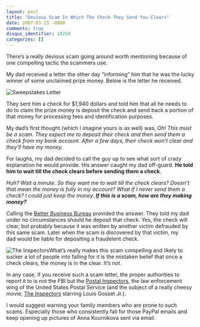 ```yaml
---
layout: post
title: "Devious Scam In Which The Check They Send You Clears"
date: 2007-03-23 -0800
comments: true
disqus_identifier: 18258
categories: []
---
```

There’s a really devious scam going around worth mentioning because of
one compelling tactic the scammers use.

My dad received a letter the other day “informing” him that he was the
lucky winner of some unclaimed prize money. Below is the letter he
received.

![Sweepstakes
Letter](http://haacked.com/images/haacked_com/WindowsLiveWriter/DeviousScamInWhichTheCheckTheySendYouCle_102B5/scam-letter%5B4%5D.png)

They sent him a check for \$1,940 dollars and told him that all he needs
to do to claim the prize money is deposit the check and send back a
portion of that money for processing fees and identification purposes.

My dad’s first thought (which I imagine yours is as well) was, *Oh! This
must be a scam. They expect me to deposit their check and then send them
a check from my bank account. After a few days, their check won’t clear
and they’ll have my money.*

For laughs, my dad decided to call the guy up to see what sort of crazy
explanation he would provide. His answer caught my dad off-guard. **He
told him to wait till the check clears before sending them a check**.

*Huh? Wait a minute. So they want me to wait till the check clears?
Doesn’t that mean the money is fully in my account? What if I never send
them a check? I could just keep the money. **If this is a scam, how are
they making money?***

Calling the [Better Business
Bureau](http://www.bbb.org/ "Better Business Bureau") provided the
answer. They told my dad under no circumstances should he deposit that
check. Yes, the check will clear, but probably because it was written by
another victim defrauded by this same scam. Later when the scam is
discovered by that victim, my dad would be liable for depositing a
fraudelent check.

![The
Inspectors](http://haacked.com/images/haacked_com/WindowsLiveWriter/DeviousScamInWhichTheCheckTheySendYouCle_102B5/141572%5B4%5D.jpg)What’s
really makes this scam compelling and likely to sucker a lot of people
into falling for it is the mistaken belief that once a check clears, the
money is in the clear. It’s not.

In any case, if you receive such a scam letter, the proper authorities
to report it to is not the FBI but the [Postal
Inspectors](http://www.imdb.com/title/tt0144250/ "United States Postal Inspection Service"),
the law enforcement wing of the United States Postal Service (and the
subject of a really cheesy movie, [The
Inspectors](http://www.imdb.com/title/tt0144250/ "The Inspectors Movie")
starring Louis Gosset Jr.).

I would suggest warning your family members who are prone to such scams.
Especially those who consistently fall for those PayPal emails and keep
opening up pictures of Anna Kournikova sent via email.

